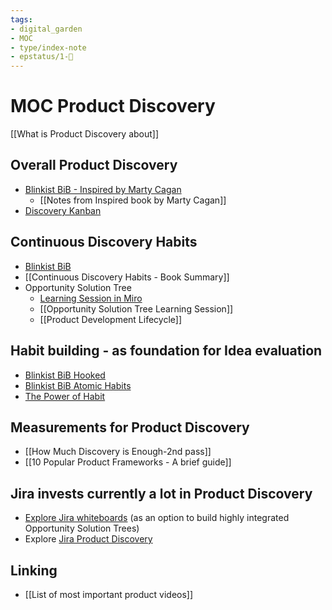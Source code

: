 ```yaml
---
tags: 
- digital_garden
- MOC
- type/index-note
- epstatus/1-🌱
---
```

# MOC Product Discovery
[[What is Product Discovery about]]

## Overall Product Discovery
+ [Blinkist BiB - Inspired by Marty Cagan](https://www.blinkist.com/en/nc/browse/books/inspired-en?r=1&st=inspired)
	+ [[Notes from Inspired  book by Marty Cagan]]
+ [Discovery Kanban](https://aktiasolutions.com/discovery-kanban-upstream-kanban/)

## Continuous Discovery Habits
* [Blinkist BiB](https://www.blinkist.com/en/nc/browse/books/continuous-discovery-habits-en?r=1&st=cont)
* [[Continuous Discovery Habits - Book Summary]]
* Opportunity Solution Tree 
	* [Learning Session in Miro](https://miro.com/app/board/o9J_lh4DogY=/)
	* [[Opportunity Solution Tree Learning Session]]
	* [[Product Development Lifecycle]]

## Habit building - as foundation for Idea evaluation
+ [Blinkist BiB Hooked](https://www.blinkist.com/en/nc/browse/books/hooked-en?r=1&st=hook+mod)
+ [Blinkist BiB Atomic Habits](https://www.blinkist.com/en/nc/browse/books/atomic-habits-en?r=1&st=atomc)
+ [The Power of Habit](https://www.blinkist.com/en/nc/browse/books/the-power-of-habit-en?r=1&st=The+power+of+ha)

## Measurements for Product Discovery
+ [[How Much Discovery is Enough-2nd pass]]
+ [[10 Popular Product Frameworks - A brief guide]]

## Jira invests currently a lot in Product Discovery
+ [Explore Jira whiteboards](https://marketplace.atlassian.com/apps/1223211/whiteboards-for-jira-team-collaboration?tab=overview&hosting=cloud&utm_source=google&utm_medium=cpc&utm_campaign=whiteboards_jira_search&gclid=Cj0KCQjwof6WBhD4ARIsAOi65ah_gq9uoGJfi3EXEN9WXf3MXI5x3trxK-WLxvbM0vTz4ouHnaDZJjkaAqpzEALw_wcB) (as an option to build highly integrated Opportunity Solution Trees)
+ Explore [Jira Product Discovery](https://www.atlassian.com/software/jira/product-discovery)

## Linking
+ [[List of most important product videos]]

